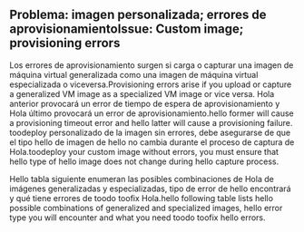 ## <a name="issue-custom-image-provisioning-errors"></a><span data-ttu-id="6d814-101">Problema: imagen personalizada; errores de aprovisionamiento</span><span class="sxs-lookup"><span data-stu-id="6d814-101">Issue: Custom image; provisioning errors</span></span>
<span data-ttu-id="6d814-102">Los errores de aprovisionamiento surgen si carga o capturar una imagen de máquina virtual generalizada como una imagen de máquina virtual especializada o viceversa.</span><span class="sxs-lookup"><span data-stu-id="6d814-102">Provisioning errors arise if you upload or capture a generalized VM image as a specialized VM image or vice versa.</span></span> <span data-ttu-id="6d814-103">Hola anterior provocará un error de tiempo de espera de aprovisionamiento y Hola último provocará un error de aprovisionamiento.</span><span class="sxs-lookup"><span data-stu-id="6d814-103">hello former will cause a provisioning timeout error and hello latter will cause a provisioning failure.</span></span> <span data-ttu-id="6d814-104">toodeploy personalizado de la imagen sin errores, debe asegurarse de que el tipo hello de imagen de hello no cambia durante el proceso de captura de Hola.</span><span class="sxs-lookup"><span data-stu-id="6d814-104">toodeploy your custom image without errors, you must ensure that hello type of hello image does not change during hello capture process.</span></span>

<span data-ttu-id="6d814-105">Hello tabla siguiente enumeran las posibles combinaciones de Hola de imágenes generalizadas y especializadas, tipo de error de hello encontrará y qué tiene errores de toodo toofix Hola.</span><span class="sxs-lookup"><span data-stu-id="6d814-105">hello following table lists hello possible combinations of generalized and specialized images, hello error type you will encounter and what you need toodo toofix hello errors.</span></span>

